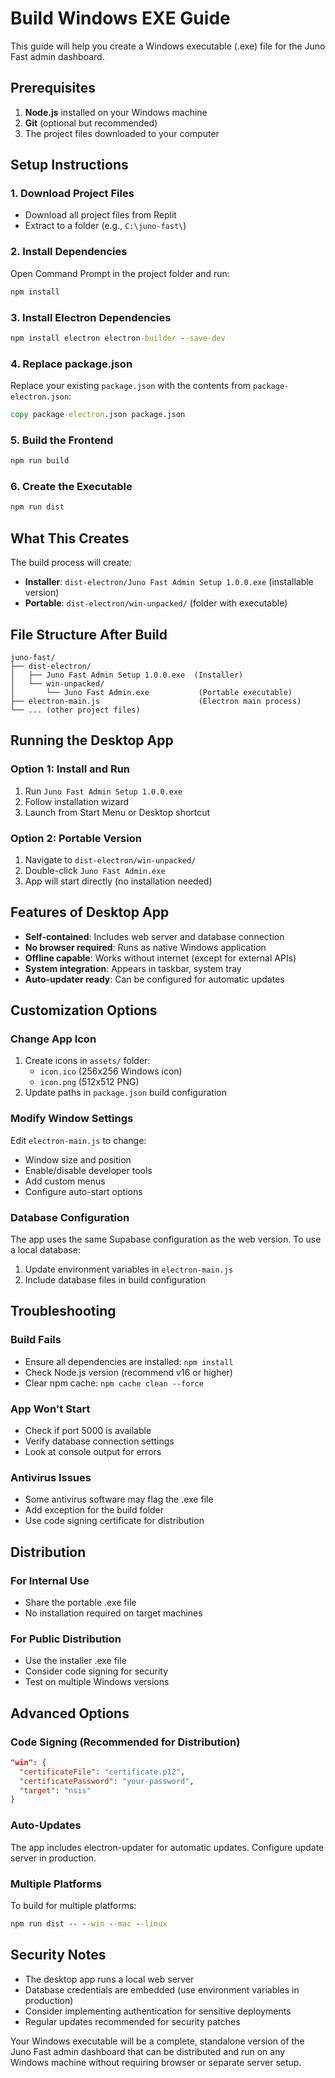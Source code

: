 # Build Windows EXE Guide

This guide will help you create a Windows executable (.exe) file for the Juno Fast admin dashboard.

## Prerequisites

1. **Node.js** installed on your Windows machine
2. **Git** (optional but recommended)
3. The project files downloaded to your computer

## Setup Instructions

### 1. Download Project Files
- Download all project files from Replit
- Extract to a folder (e.g., `C:\juno-fast\`)

### 2. Install Dependencies
Open Command Prompt in the project folder and run:

```cmd
npm install
```

### 3. Install Electron Dependencies
```cmd
npm install electron electron-builder --save-dev
```

### 4. Replace package.json
Replace your existing `package.json` with the contents from `package-electron.json`:

```cmd
copy package-electron.json package.json
```

### 5. Build the Frontend
```cmd
npm run build
```

### 6. Create the Executable
```cmd
npm run dist
```

## What This Creates

The build process will create:
- **Installer**: `dist-electron/Juno Fast Admin Setup 1.0.0.exe` (installable version)
- **Portable**: `dist-electron/win-unpacked/` (folder with executable)

## File Structure After Build
```
juno-fast/
├── dist-electron/
│   ├── Juno Fast Admin Setup 1.0.0.exe  (Installer)
│   └── win-unpacked/
│       └── Juno Fast Admin.exe           (Portable executable)
├── electron-main.js                      (Electron main process)
└── ... (other project files)
```

## Running the Desktop App

### Option 1: Install and Run
1. Run `Juno Fast Admin Setup 1.0.0.exe`
2. Follow installation wizard
3. Launch from Start Menu or Desktop shortcut

### Option 2: Portable Version
1. Navigate to `dist-electron/win-unpacked/`
2. Double-click `Juno Fast Admin.exe`
3. App will start directly (no installation needed)

## Features of Desktop App

- **Self-contained**: Includes web server and database connection
- **No browser required**: Runs as native Windows application
- **Offline capable**: Works without internet (except for external APIs)
- **System integration**: Appears in taskbar, system tray
- **Auto-updater ready**: Can be configured for automatic updates

## Customization Options

### Change App Icon
1. Create icons in `assets/` folder:
   - `icon.ico` (256x256 Windows icon)
   - `icon.png` (512x512 PNG)
2. Update paths in `package.json` build configuration

### Modify Window Settings
Edit `electron-main.js` to change:
- Window size and position
- Enable/disable developer tools
- Add custom menus
- Configure auto-start options

### Database Configuration
The app uses the same Supabase configuration as the web version. To use a local database:
1. Update environment variables in `electron-main.js`
2. Include database files in build configuration

## Troubleshooting

### Build Fails
- Ensure all dependencies are installed: `npm install`
- Check Node.js version (recommend v16 or higher)
- Clear npm cache: `npm cache clean --force`

### App Won't Start
- Check if port 5000 is available
- Verify database connection settings
- Look at console output for errors

### Antivirus Issues
- Some antivirus software may flag the .exe file
- Add exception for the build folder
- Use code signing certificate for distribution

## Distribution

### For Internal Use
- Share the portable .exe file
- No installation required on target machines

### For Public Distribution
- Use the installer .exe file
- Consider code signing for security
- Test on multiple Windows versions

## Advanced Options

### Code Signing (Recommended for Distribution)
```json
"win": {
  "certificateFile": "certificate.p12",
  "certificatePassword": "your-password",
  "target": "nsis"
}
```

### Auto-Updates
The app includes electron-updater for automatic updates. Configure update server in production.

### Multiple Platforms
To build for multiple platforms:
```cmd
npm run dist -- --win --mac --linux
```

## Security Notes

- The desktop app runs a local web server
- Database credentials are embedded (use environment variables in production)
- Consider implementing authentication for sensitive deployments
- Regular updates recommended for security patches

Your Windows executable will be a complete, standalone version of the Juno Fast admin dashboard that can be distributed and run on any Windows machine without requiring browser or separate server setup.